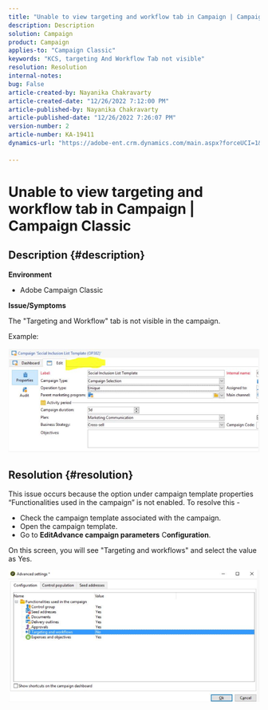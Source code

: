 ```yaml
---
title: "Unable to view targeting and workflow tab in Campaign | Campaign Classic"
description: Description
solution: Campaign
product: Campaign
applies-to: "Campaign Classic"
keywords: "KCS, targeting And Workflow Tab not visible"
resolution: Resolution
internal-notes: 
bug: False
article-created-by: Nayanika Chakravarty
article-created-date: "12/26/2022 7:12:00 PM"
article-published-by: Nayanika Chakravarty
article-published-date: "12/26/2022 7:26:07 PM"
version-number: 2
article-number: KA-19411
dynamics-url: "https://adobe-ent.crm.dynamics.com/main.aspx?forceUCI=1&pagetype=entityrecord&etn=knowledgearticle&id=fbde4e26-5185-ed11-81ac-6045bd006b4b"

---
```

# Unable to view targeting and workflow tab in Campaign | Campaign Classic

## Description {#description}


<b>Environment</b>

- Adobe Campaign Classic

<b>Issue/Symptoms</b>

The "Targeting and Workflow" tab is not visible in the campaign.

Example:
<br><br>![](assets/___fcde4e26-5185-ed11-81ac-6045bd006b4b___.png)<br>

## Resolution {#resolution}


This issue occurs because the option under campaign template properties “Functionalities used in the campaign” is not enabled. To resolve this -

- Check the campaign template associated with the campaign.
- Open the campaign template.
- Go to <b>Edit</b><b>Advance campaign parameters</b>  C<b>onfiguration</b>.


On this screen, you will see "Targeting and workflows" and select the value as Yes.

![](assets/f184a935-4ace-ec11-a7b5-00224809c196.png)
